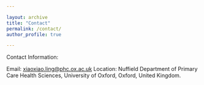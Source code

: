 ```yaml
---

layout: archive
title: "Contact"
permalink: /contact/
author_profile: true

---
```


Contact Information:

Email: xiaoxiao.ling@phc.ox.ac.uk
Location: Nuffield Department of Primary Care Health Sciences, University of Oxford, Oxford, United Kingdom.
